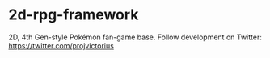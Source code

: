 # 2d-rpg-framework
2D, 4th Gen-style Pokémon fan-game base. Follow development on Twitter: https://twitter.com/projvictorius
